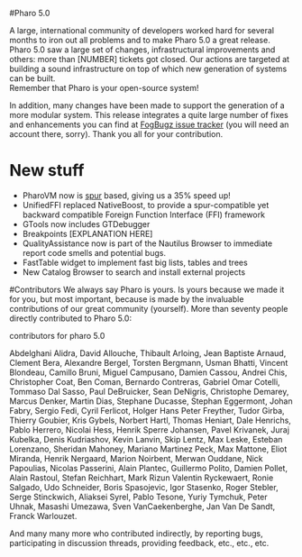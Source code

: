 #Pharo 5.0 

A large, international community of developers worked hard for several months to iron out all problems and to make Pharo 5.0 a great release. Pharo 5.0 saw a large set of changes, infrastructural improvements and others: more than [NUMBER] tickets got closed. Our actions are targeted at building a sound infrastructure on top of which new generation of systems can be built.  
Remember that Pharo is your open-source system!

In addition, many changes have been made to support the generation of a more modular system. 
This release integrates a quite large number of fixes and enhancements you can find at [FogBugz issue tracker](https://pharo.fogbugz.com) (you will need an account there, sorry). Thank you all for your contribution.

New stuff
=========

- PharoVM now is [spur](http://www.mirandabanda.org/cogblog/2013/09/05/a-spur-gear-for-cog/) based, giving us a 35% speed up!
- UnifiedFFI replaced NativeBoost, to provide a spur-compatible yet backward compatible Foreign Function Interface (FFI) framework
- GTools now includes GTDebugger
- Breakpoints [EXPLANATION HERE]
- QualityAssistance now is part of the Nautilus Browser to immediate report code smells and potential bugs.  
- FastTable widget to implement fast big lists, tables and trees
- New Catalog Browser to search and install external projects 

#Contributors
We always say Pharo is yours. Is yours because we made it for you, but most important, because is made by the invaluable contributions of our great community (yourself).  More than seventy people directly contributed to Pharo 5.0: 

contributors for pharo 5.0

Abdelghani Alidra, David Allouche, Thibault Arloing, Jean Baptiste Arnaud, Clement Bera, Alexandre Bergel, Torsten Bergmann, Usman Bhatti, Vincent Blondeau, Camillo Bruni, Miguel Campusano, Damien Cassou, Andrei Chis, Christopher Coat, Ben Coman, Bernardo Contreras, Gabriel Omar Cotelli, Tommaso Dal Sasso, Paul DeBruicker, Sean DeNigris, Christophe Demarey, Marcus Denker, Martin Dias, Stephane Ducasse, Stephan Eggermont, Johan Fabry, Sergio Fedi, Cyril Ferlicot, Holger Hans Peter Freyther, Tudor Girba, Thierry Goubier, Kris Gybels, Norbert Hartl, Thomas Heniart, Dale Henrichs, Pablo Herrero, Nicolai Hess, Henrik Sperre Johansen, Pavel Krivanek, Juraj Kubelka, Denis Kudriashov, Kevin Lanvin, Skip Lentz, Max Leske, Esteban Lorenzano, Sheridan Mahoney, Mariano Martinez Peck, Max Mattone, Eliot Miranda, Henrik Nergaard, Marion Noirbent, Merwan Ouddane, Nick Papoulias, Nicolas Passerini, Alain Plantec, Guillermo Polito, Damien Pollet, Alain Rastoul, Stefan Reichhart, Mark Rizun
Valentin Ryckewaert, Ronie Salgado, Udo Schneider, Boris Spasojevic, Igor Stasenko, Roger Stebler, Serge Stinckwich, Aliaksei Syrel, Pablo Tesone, Yuriy Tymchuk, Peter Uhnak, Masashi Umezawa, Sven VanCaekenberghe, Jan Van De Sandt, Franck Warlouzet.

And many many more who contributed indirectly, by reporting bugs, participating in discussion threads, providing feedback, etc., etc., etc.
